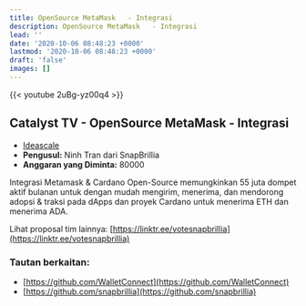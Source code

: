```yaml
---
title: OpenSource MetaMask   - Integrasi
description: OpenSource MetaMask   - Integrasi
lead: ''
date: '2020-10-06 08:48:23 +0000'
lastmod: '2020-10-06 08:48:23 +0000'
draft: 'false'
images: []
---
```


{{&lt;  youtube 2uBg-yz00q4 &gt;}}

## Catalyst TV - OpenSource MetaMask - Integrasi

- [Ideascale](https://cardano.ideascale.com/c/idea/414001)
- **Pengusul:** Ninh Tran dari SnapBrillia
- **Anggaran yang Diminta:** 80000

Integrasi Metamask &amp; Cardano Open-Source memungkinkan 55 juta dompet aktif bulanan untuk dengan mudah mengirim, menerima, dan mendorong adopsi &amp; traksi pada dApps dan proyek Cardano untuk menerima ETH dan menerima ADA.

Lihat proposal tim lainnya: [https://linktr.ee/votesnapbrillia](https://linktr.ee/votesnapbrillia)

### Tautan berkaitan:

- [https://github.com/WalletConnect](https://github.com/WalletConnect)
- [https://github.com/snapbrillia](https://github.com/snapbrillia)
